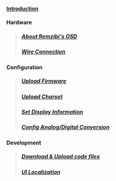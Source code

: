 #### [Introduction](Introduction.md) ####
#### Hardware ####
> ##### [About Remzibi's OSD](Remzibi.md) #####
> ##### [Wire Connection](Wiring.md) #####
#### Configuration ####
> ##### [Upload Firmware](Firmware.md) #####
> ##### [Upload Charset](Charset.md) #####
> ##### [Set Display Information](Setting.md) #####
> ##### [Config Analog/Digital Conversion](ADConfig.md) #####
#### Development ####
> ##### [Download & Upload code files](svn.md) #####
> ##### [UI Localization](localize.md) #####